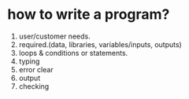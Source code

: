 # how to write a program?
1. user/customer needs.
2. required.(data, libraries, variables/inputs, outputs)
3. loops & conditions or statements.
4. typing 
5. error clear
6. output 
7. checking 